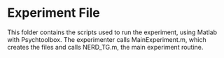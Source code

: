 # Experiment File

This folder contains the scripts used to run the experiment, using Matlab with Psychtoolbox. The experimenter calls MainExperiment.m, which creates the files and calls NERD_TG.m, the main experiment routine.